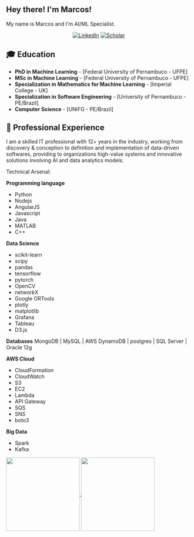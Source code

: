 <h2> Hey there! I'm Marcos!</h2>

My name is Marcos and I'm AI/ML Specialist.

<p align="center">
<a href="https://www.linkedin.com/in/marcos-de-souza-msc-893758aa//"><img alt="LinkedIn" src="https://img.shields.io/badge/LinkedIn-profile-blue?style=flat-square&logo=linkedin"></a>
<a href="https://scholar.google.com/citations?user=ZgCBICcAAAAJ&hl=pt-BR"><img alt="Scholar" src="https://img.shields.io/badge/Scholar-profile-blue?style=flat-square&logo=scholar"></a>

## 🎓 Education
- **PhD in Machine Learning** - [Federal University of Pernambuco - UFPE]
- **MSc in Machine Learning** - [Federal University of Pernambuco - UFPE]
- **Specialization in Mathematics for Machine Learning** - [Imperial College - UK]
- **Specialization in Software Engineering** - [University of Pernambuco - PE/Brazil]
- **Computer Science** - [UNIFG - PE/Brazil]

## 💼 Professional Experience
I am a skilled IT professional with 12+ years in the industry, working from discovery & conception to definition and implementation of data-driven softwares, providing to organizations high-value systems and innovative solutions involving AI and data analytics models.

Technical Arsenal:

**Programming language**
- Python
- Nodejs
- AngularJS
- Javascript
- Java
- MATLAB
- C++ 

**Data Science**
- scikit-learn
- scipy
- pandas
- tensorflow
- pytorch
- OpenCV
- networkX
- Google ORTools
- plotly
- matplotlib
- Grafana
- Tableau
- D3.js

**Databases**
MongoDB | MySQL | AWS DynamoDB | postgres | SQL Server | Oracle 12g

**AWS Cloud**
- CloudFormation
- CloudWatch
- S3
- EC2
- Lambda
- API Gateway 
- SQS
- SNS
- boto3 

**Big Data**
- Spark
- Kafka

<a href="https://github.com/anuraghazra/github-readme-stats">
  <img height=200 align="center" src="https://github-readme-stats.vercel.app/api?username=marcosd3souza" />
</a>
<a href="https://github.com/anuraghazra/convoychat">
  <img height=200 align="center" src="https://github-readme-stats.vercel.app/api/top-langs?username=marcosd3souza&layout=compact&langs_count=8&card_width=320" />
</a>
